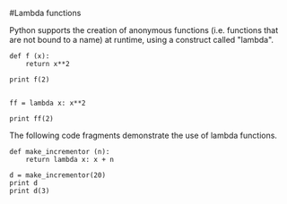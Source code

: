 #Lambda functions

Python supports the creation of anonymous functions (i.e. functions that are not bound to a name) at runtime, using a construct called "lambda". 


    def f (x): 
        return x**2

    print f(2)


    ff = lambda x: x**2

    print ff(2)

The following code fragments demonstrate the use of lambda functions.

    def make_incrementor (n): 
        return lambda x: x + n

    d = make_incrementor(20)
    print d
    print d(3)
